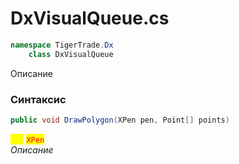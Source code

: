 
# DxVisualQueue.cs
```csharp
namespace TigerTrade.Dx  
    class DxVisualQueue
```

Описание

### Синтаксис
```csharp
public void DrawPolygon(XPen pen, Point[] points)
```

<mark style="color:yellow;">**`pen`**</mark> <mark style="color:red;">`XPen`</mark>  
 *Описание*  
  

                    
                    